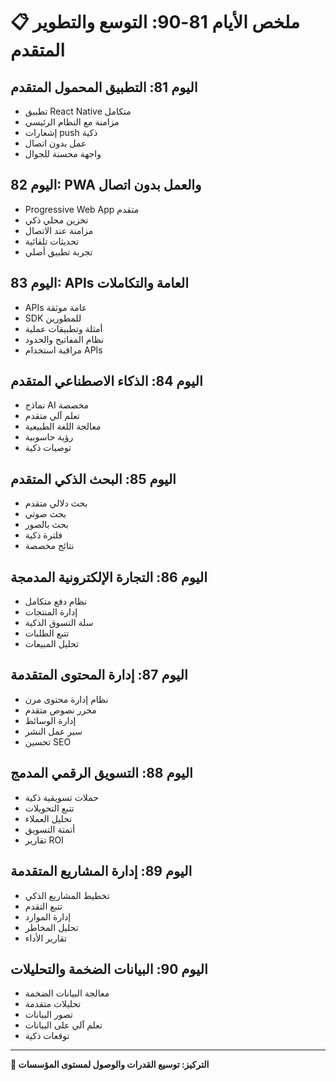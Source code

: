 # 📋 ملخص الأيام 81-90: التوسع والتطوير المتقدم

## اليوم 81: التطبيق المحمول المتقدم
- تطبيق React Native متكامل
- مزامنة مع النظام الرئيسي
- إشعارات push ذكية
- عمل بدون اتصال
- واجهة محسنة للجوال

## اليوم 82: PWA والعمل بدون اتصال
- Progressive Web App متقدم
- تخزين محلي ذكي
- مزامنة عند الاتصال
- تحديثات تلقائية
- تجربة تطبيق أصلي

## اليوم 83: APIs العامة والتكاملات
- APIs عامة موثقة
- SDK للمطورين
- أمثلة وتطبيقات عملية
- نظام المفاتيح والحدود
- مراقبة استخدام APIs

## اليوم 84: الذكاء الاصطناعي المتقدم
- نماذج AI مخصصة
- تعلم آلي متقدم
- معالجة اللغة الطبيعية
- رؤية حاسوبية
- توصيات ذكية

## اليوم 85: البحث الذكي المتقدم
- بحث دلالي متقدم
- بحث صوتي
- بحث بالصور
- فلترة ذكية
- نتائج مخصصة

## اليوم 86: التجارة الإلكترونية المدمجة
- نظام دفع متكامل
- إدارة المنتجات
- سلة التسوق الذكية
- تتبع الطلبات
- تحليل المبيعات

## اليوم 87: إدارة المحتوى المتقدمة
- نظام إدارة محتوى مرن
- محرر نصوص متقدم
- إدارة الوسائط
- سير عمل النشر
- تحسين SEO

## اليوم 88: التسويق الرقمي المدمج
- حملات تسويقية ذكية
- تتبع التحويلات
- تحليل العملاء
- أتمتة التسويق
- تقارير ROI

## اليوم 89: إدارة المشاريع المتقدمة
- تخطيط المشاريع الذكي
- تتبع التقدم
- إدارة الموارد
- تحليل المخاطر
- تقارير الأداء

## اليوم 90: البيانات الضخمة والتحليلات
- معالجة البيانات الضخمة
- تحليلات متقدمة
- تصور البيانات
- تعلم آلي على البيانات
- توقعات ذكية

---

**🎯 التركيز: توسيع القدرات والوصول لمستوى المؤسسات**